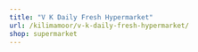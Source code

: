 ```yaml
---
title: "V K Daily Fresh Hypermarket"
url: /kilimamoor/v-k-daily-fresh-hypermarket/
shop: supermarket
---
```

